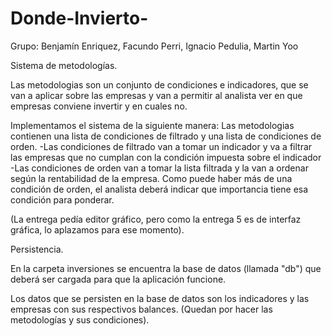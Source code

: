 # Donde-Invierto-

Grupo: Benjamín Enriquez, Facundo Perri, Ignacio Pedulia, Martin Yoo



Sistema de metodologías.

Las metodologias son un conjunto de condiciones e indicadores, que se van a aplicar sobre las empresas y van a permitir al analista
ver en que empresas conviene invertir y en cuales no.

Implementamos el sistema de la siguiente manera:
Las metodologias contienen una lista de condiciones de filtrado y una lista de condiciones de orden.
-Las condiciones de filtrado van a tomar un indicador y va a filtrar las empresas que no cumplan con la condición impuesta
sobre el indicador
-Las condiciones de orden van a tomar la lista filtrada y la van a ordenar según la rentabilidad de la empresa. Como puede haber más de 
una condición de orden, el analista deberá indicar que importancia tiene esa condición para ponderar.

(La entrega pedía editor gráfico, pero como la entrega 5 es de interfaz gráfica, lo aplazamos para ese momento).



Persistencia.

En la carpeta inversiones se encuentra la base de datos (llamada "db") que deberá ser cargada para que la aplicación funcione.

Los datos que se persisten en la base de datos son los indicadores y las empresas con sus respectivos balances. (Quedan por hacer
las metodologías y sus condiciones).
